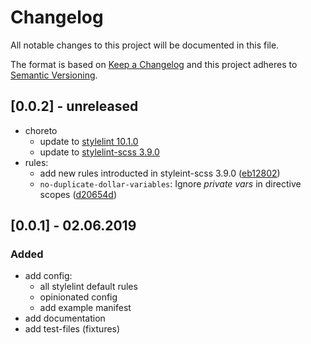 # Changelog
All notable changes to this project will be documented in this file.

The format is based on [Keep a Changelog](http://keepachangelog.com/en/1.0.0/)
and this project adheres to [Semantic Versioning](http://semver.org/spec/v2.0.0.html).

## [0.0.2] - unreleased
- choreto 
  - update to [stylelint 10.1.0](https://github.com/stylelint/stylelint/blob/master/CHANGELOG.md#1010)
  - update to [stylelint-scss 3.9.0](https://github.com/kristerkari/stylelint-scss/blob/master/CHANGELOG.md#390)
- rules:
  - add new rules introducted in styleint-scss 3.9.0 ([eb12802](https://github.com/fuhlig/stylelint-config-copilot/commit/eb128025b18e3938abd633070cdd8a5fc16d1e83))
  - `no-duplicate-dollar-variables`: Ignore _private vars_ in directive scopes ([d20654d](https://github.com/fuhlig/stylelint-config-copilot/commit/d20654d8ed854c5689a3b9316e2370e3cb3cba73))

## [0.0.1] - 02.06.2019

### Added
- add config:
  - all stylelint default rules
  - opinionated config
  - add example manifest
- add documentation
- add test-files (fixtures)
